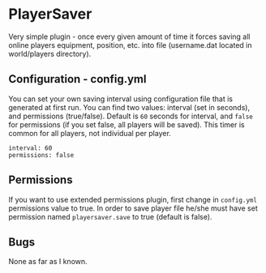 PlayerSaver
==================
Very simple plugin - once every given amount of time it forces saving all online players equipment, position, etc. into file (username.dat located in world/players directory).

Configuration - config.yml
----------------------------
You can set your own saving interval using configuration file that is generated at first run. You can find two values: interval (set in seconds), and permissions (true/false). Default is `60` seconds for interval, and `false` for permissions (if you set false, all players will be saved). This timer is common for all players, not individual per player.
```
interval: 60
permissions: false
```

Permissions
----------------
If you want to use extended permissions plugin, first change in `config.yml` permissions value to true. In order to save player file he/she must have set permission named `playersaver.save` to true (default is false).

Bugs
----------------
None as far as I known.